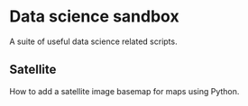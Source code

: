 # Data science sandbox

A suite of useful data science related scripts.

## Satellite

How to add a satellite image basemap for maps using Python.
